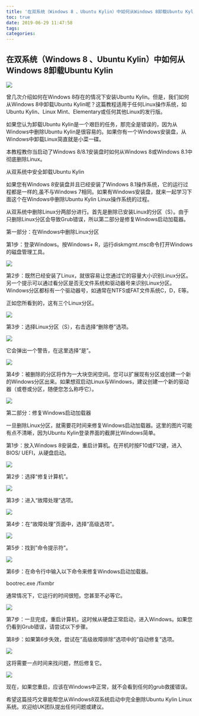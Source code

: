 ```yaml
---
title: '在双系统（Windows 8 、Ubuntu Kylin）中如何从Windows 8卸载Ubuntu Kylin '
toc: true
date: 2019-06-29 11:47:58
tags:
categories:
---
```






## 在双系统（Windows 8 、Ubuntu Kylin）中如何从Windows 8卸载Ubuntu Kylin

![](http://www.ubuntukylin.com/upload/images/q1.jpg) 

曾几次介绍如何在Windows 8存在的情况下安装Ubuntu Kylin。但是，我们如何从Windows 8中卸载Ubuntu Kylin呢？这篇教程适用于任何Linux操作系统，如Ubuntu Kylin、Linux Mint、Elementary或任何其他Linux的发行版。

如果您认为卸载Ubuntu Kylin是一个艰巨的任务，那完全是错误的，因为从Windows中删除Ubuntu Kylin是很容易的。如果你有一个Windows安装盘，从Windows中卸载Linux简直就是小菜一碟。

本教程教你当启动了Windows 8/8.1安装盘时如何从Windows 8或Windows 8.1中彻底删除Linux。

从双系统中安全卸载Ubuntu Kylin

如果您有Windows 8安装盘并且已经安装了Windows 8.1操作系统，它的运行过程都是一样的,虽不与Windows 7相同。如果有Windows安装盘，就来一起学习下面这个在Windows中删除Ubuntu Kylin Linux操作系统的过程。

从双系统中删除Linux分两部分进行。首先是删除已安装Linux的分区（S）。由于只删除Linux分区会导致Grub错误，所以第二部分是修复Windows启动加载器。

第一部分：在Windows中删除Linux分区

第1步：登录Windows。按Windows+ R，运行diskmgmt.msc命令打开Windows的磁盘管理工具。

![](http://www.ubuntukylin.com/upload/images/q2.jpg) 

 第2步：既然已经安装了Linux，就很容易让您通过它的容量大小识别Linux分区。另一个提示可以通过看分区是否无文件系统和驱动器号来识别Linux分区。 Windows分区都标有一个驱动器号，如通常在NTFS或FAT文件系统C，D，E等。

正如您所看到的，这有三个Linux分区。

![](http://www.ubuntukylin.com/upload/images/q3.jpg) 

第3步：选择Linux分区（S），右击选择“删除卷”选项。

![](http://www.ubuntukylin.com/upload/images/q4.jpg) 

它会弹出一个警告，在这里选择“是”。

![](http://www.ubuntukylin.com/upload/images/q5.jpg) 

第4步：被删除的分区将作为一大块空闲空间。您可以扩展现有分区或创建一个新的Windows分区出来。如果想双启动Linux与Windows，建议创建一个新的驱动器（或卷或分区，随便您怎么称呼它）。

![](http://www.ubuntukylin.com/upload/images/q6.jpg) 

第二部分：修复Windows启动加载器

一旦删除Linux分区，就需要花时间来修复Windows启动加载器。这里的图片可能有点不清晰，因为Ubuntu Kylin登录界面的截屏比Windows简单。

第1步：放入Windows 8安装盘，重启计算机。在开机时按F10或F12键，进入BIOS/ UEFI，从硬盘启动。

![](http://www.ubuntukylin.com/upload/images/q7.jpg) 

第2步：选择“修复计算机”。

![](http://www.ubuntukylin.com/upload/images/q8.jpg) 

第3步：进入“故障处理”选项。

![](http://www.ubuntukylin.com/upload/images/q9.jpg) 

第4步：在“故障处理”页面中，选择“高级选项”。

![](http://www.ubuntukylin.com/upload/images/q10.jpg) 

第5步：找到”命令提示符”。

![](http://www.ubuntukylin.com/upload/images/q11.jpg) 

第6步：在命令行中输入以下命令来修复Windows启动加载器。

 bootrec.exe /fixmbr

通常情况下，它运行的时间很短。您甚至不必等它。

![](http://www.ubuntukylin.com/upload/images/q11.jpg) 

第7步：一旦完成，重启计算机，这时候从硬盘正常启动，进入Windows。如果您仍看到Grub错误，请尝试以下步骤。

第8步：如果第6步失效，尝试在”高级故障排除”选项中的”自动修复”选项。

![](http://www.ubuntukylin.com/upload/images/q13.jpg) 

这将需要一点时间来找问题，然后修复它。

![](http://www.ubuntukylin.com/upload/images/q14.jpg) 

现在，如果您重启，应该在Windows中正常，就不会看到任何的grub救援错误。

希望这篇技巧文章能帮您从Windows8双系统启动中完全删除Ubuntu Kylin Linux系统。欢迎给UK团队提出任何问题或建议。

 

 
